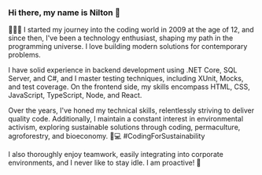 ### Hi there, my name is Nilton 👋

👨‍💻💼 I started my journey into the coding world in 2009 at the age of 12, and since then, I've been a technology enthusiast, shaping my path in the programming universe. I love building modern solutions for contemporary problems.

I have solid experience in backend development using .NET Core, SQL Server, and C#, and I master testing techniques, including XUnit, Mocks, and test coverage. On the frontend side, my skills encompass HTML, CSS, JavaScript, TypeScript, Node, and React.

Over the years, I've honed my technical skills, relentlessly striving to deliver quality code. Additionally, I maintain a constant interest in environmental activism, exploring sustainable solutions through coding, permaculture, agroforestry, and bioeconomy. 🌱💻 #CodingForSustainability

I also thoroughly enjoy teamwork, easily integrating into corporate environments, and I never like to stay idle. I am proactive! 🚀
